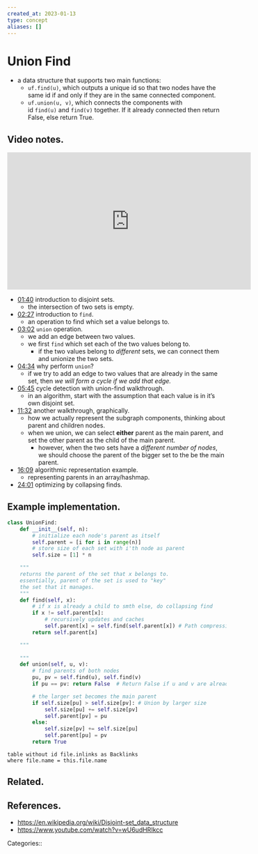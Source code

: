 ```yaml
---
created_at: 2023-01-13
type: concept
aliases: []
---
```


# Union Find

- a data structure that supports two main functions:
	- `uf.find(u)`, which outputs a unique id so that two nodes have the same id if and only if they are in the same connected component.
	- `uf.union(u, v)`, which connects the components with id `find(u)` and `find(v)` together. If it already connected then return False, else return True.

## Video notes.

<iframe width="560" height="315" src="https://www.youtube.com/embed/wU6udHRIkcc" title="YouTube video player" frameborder="0" allow="accelerometer; autoplay; clipboard-write; encrypted-media; gyroscope; picture-in-picture; web-share" allowfullscreen></iframe>

- [01:40](https://www.youtube.com/watch?v=wU6udHRIkcc&t=97s#t=100.70006405912781) introduction to disjoint sets.
	- the intersection of two sets is empty.
- [02:27](https://www.youtube.com/watch?v=wU6udHRIkcc&t=97s#t=147.03424511634827) introduction to `find`.
	- an operation to find which set a value belongs to.
- [03:02](https://www.youtube.com/watch?v=wU6udHRIkcc&t=97s#t=182.87704098283388) `union` operation.
	- we add an edge between two values.
	- we first `find` which set each of the two values belong to.
		- if the two values belong to *different* sets, we can connect them and unionize the two sets.
- [04:34](https://www.youtube.com/watch?v=wU6udHRIkcc&t=97s#t=274.14057215449526) why perform `union`?
	- if we try to add an edge to two values that are already in the same set, then *we will form a cycle if we add that edge.*
- [05:45](https://www.youtube.com/watch?v=wU6udHRIkcc&t=97s#t=345.796532082016) cycle detection with union-find walkthrough.
	- in an algorithm, start with the assumption that each value is in it’s own disjoint set.
- [11:32](https://www.youtube.com/watch?v=wU6udHRIkcc&t=97s#t=692.1407119008179) another walkthrough, graphically.
	- how we actually represent the subgraph components, thinking about parent and children nodes.
	- when we union, we can select **either** parent as the main parent, and set the other parent as the child of the main parent.
		- however, when the two sets have a *different number of nodes*, we should choose the parent of the bigger set to the be the main parent.
- [16:09](https://www.youtube.com/watch?v=wU6udHRIkcc&t=97s#t=969.6093900476837) algorithmic representation example.
	- representing parents in an array/hashmap.
- [24:01](https://www.youtube.com/watch?v=wU6udHRIkcc&t=97s#t=1441.8985860267028) optimizing by collapsing finds.

## Example implementation.

```python
class UnionFind:
    def __init__(self, n):
		# initialize each node's parent as itself
        self.parent = [i for i in range(n)]
		# store size of each set with i'th node as parent
        self.size = [1] * n

	"""
	returns the parent of the set that x belongs to.
	essentially, parent of the set is used to "key"
	the set that it manages.
	"""
    def find(self, x):
		# if x is already a child to smth else, do collapsing find
        if x != self.parent[x]:
			# recursively updates and caches
            self.parent[x] = self.find(self.parent[x]) # Path compression
        return self.parent[x]

	"""
	
	"""
    def union(self, u, v):
		# find parents of both nodes
        pu, pv = self.find(u), self.find(v)
        if pu == pv: return False  # Return False if u and v are already union

		# the larger set becomes the main parent
        if self.size[pu] > self.size[pv]: # Union by larger size
            self.size[pu] += self.size[pv]
            self.parent[pv] = pu
        else:
            self.size[pv] += self.size[pu]
            self.parent[pu] = pv
        return True
```

```dataview
table without id file.inlinks as Backlinks
where file.name = this.file.name
```

## Related.

## References.

- https://en.wikipedia.org/wiki/Disjoint-set_data_structure
- https://www.youtube.com/watch?v=wU6udHRIkcc

Categories::
